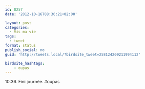 ```yaml
---
id: 8257
date: '2012-10-16T08:36:21+02:00'

layout: post
categories:
  - Vis ma vie
tags:
  - tweet
format: status
publish_social: no
guid: 'http://tweets.local/?birdsite_tweet=258124209211994112'

birdsite_hashtags:
    - oupas
---
```


10:36. Fini journée. #oupas
